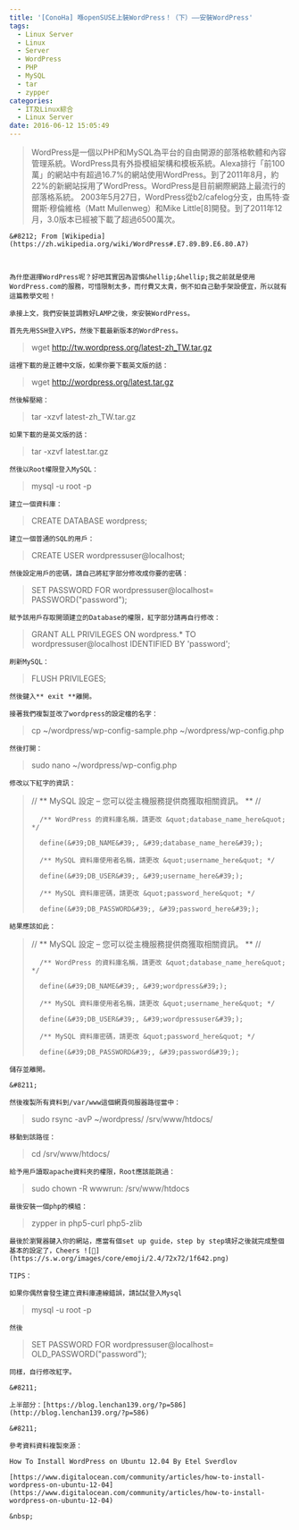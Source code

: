 ```yaml
---
title: '[ConoHa] 喺openSUSE上裝WordPress！（下）——安裝WordPress'
tags:
  - Linux Server
  - Linux
  - Server
  - WordPress
  - PHP
  - MySQL
  - tar
  - zypper
categories:
  - IT及Linux綜合
  - Linux Server
date: 2016-06-12 15:05:49
---
```


> WordPress是一個以PHP和MySQL為平台的自由開源的部落格軟體和內容管理系統。WordPress具有外掛模組架構和模板系統。Alexa排行「前100萬」的網站中有超過16.7%的網站使用WordPress。到了2011年8月，約22%的新網站採用了WordPress。WordPress是目前網際網路上最流行的部落格系統。 2003年5月27日，WordPress從b2/cafelog分支，由馬特&middot;查爾斯&middot;穆倫維格（Matt Mullenweg）和Mike Little[8]開發。到了2011年12月，3.0版本已經被下載了超過6500萬次。

	&#8212; From [Wikipedia](https://zh.wikipedia.org/wiki/WordPress#.E7.89.B9.E6.80.A7)



	為什麼選擇WordPress呢？好吧其實因為習慣&hellip;&hellip;我之前就是使用WordPress.com的服務，可惜限制太多，而付費又太貴，倒不如自己動手架設便宜，所以就有這篇教學文啦！

	承接上文，我們安裝並調教好LAMP之後，來安裝WordPress。

	首先先用SSH登入VPS，然後下載最新版本的WordPress。

> wget http://tw.wordpress.org/latest-zh_TW.tar.gz

	這裡下載的是正體中文版，如果你要下載英文版的話：

> wget http://wordpress.org/latest.tar.gz

	然後解壓縮：

> tar -xzvf latest-zh_TW.tar.gz

	如果下載的是英文版的話：

> tar -xzvf latest.tar.gz

	然後以Root權限登入MySQL：

> mysql -u root -p

	建立一個資料庫：

> CREATE DATABASE wordpress;

	建立一個普通的SQL的用戶：

> CREATE USER wordpressuser@localhost;

	然後設定用戶的密碼，請自己將紅字部分修改成你要的密碼：

> SET PASSWORD FOR wordpressuser@localhost= PASSWORD(&quot;password&quot;);

	賦予該用戶存取開頭建立的Database的權限，紅字部分請再自行修改：

> GRANT ALL PRIVILEGES ON wordpress.* TO wordpressuser@localhost IDENTIFIED BY &#39;password&#39;;

	刷新MySQL：

> FLUSH PRIVILEGES;

	然後鍵入** exit **離開。

	接著我們複製並改了wordpress的設定檔的名字：

> cp ~/wordpress/wp-config-sample.php ~/wordpress/wp-config.php

	然後打開：

> sudo nano ~/wordpress/wp-config.php

	修改以下紅字的資訊：

> // ** MySQL 設定 &#8211; 您可以從主機服務提供商獲取相關資訊。 ** //
>
> 		/** WordPress 的資料庫名稱，請更改 &quot;database_name_here&quot; */
>
> 		define(&#39;DB_NAME&#39;, &#39;database_name_here&#39;);
>
> 		/** MySQL 資料庫使用者名稱，請更改 &quot;username_here&quot; */
>
> 		define(&#39;DB_USER&#39;, &#39;username_here&#39;);
>
> 		/** MySQL 資料庫密碼，請更改 &quot;password_here&quot; */
>
> 		define(&#39;DB_PASSWORD&#39;, &#39;password_here&#39;);

	結果應該如此：

> // ** MySQL 設定 &#8211; 您可以從主機服務提供商獲取相關資訊。 ** //
>
> 		/** WordPress 的資料庫名稱，請更改 &quot;database_name_here&quot; */
>
> 		define(&#39;DB_NAME&#39;, &#39;wordpress&#39;);
>
> 		/** MySQL 資料庫使用者名稱，請更改 &quot;username_here&quot; */
>
> 		define(&#39;DB_USER&#39;, &#39;wordpressuser&#39;);
>
> 		/** MySQL 資料庫密碼，請更改 &quot;password_here&quot; */
>
> 		define(&#39;DB_PASSWORD&#39;, &#39;password&#39;);

	儲存並離開。

	&#8211;

	然後複製所有資料到/var/www這個網頁伺服器路徑當中：

> sudo rsync -avP ~/wordpress/ /srv/www/htdocs/

	移動到該路徑：

> cd /srv/www/htdocs/

	給予用戶讀取apache資料夾的權限，Root應該能跳過：

> sudo chown -R wwwrun: /srv/www/htdocs

	最後安裝一個php的模組：

> zypper in php5-curl php5-zlib

	最後於瀏覽器鍵入你的網站，應當有個set up guide，step by step填好之後就完成整個基本的設定了，Cheers ![🙂](https://s.w.org/images/core/emoji/2.4/72x72/1f642.png)

	TIPS：

	如果你偶然會發生建立資料庫連線錯誤，請試試登入Mysql

> mysql -u root -p

	然後

> SET PASSWORD FOR wordpressuser@localhost= OLD_PASSWORD(&quot;password&quot;);

	同樣，自行修改紅字。

	&#8211;

	上半部分：[https://blog.lenchan139.org/?p=586](http://blog.lenchan139.org/?p=586)

	&#8211;

	參考資料資料複製來源：

	How To Install WordPress on Ubuntu 12.04 By Etel Sverdlov

	[https://www.digitalocean.com/community/articles/how-to-install-wordpress-on-ubuntu-12-04](https://www.digitalocean.com/community/articles/how-to-install-wordpress-on-ubuntu-12-04)

	&nbsp;
